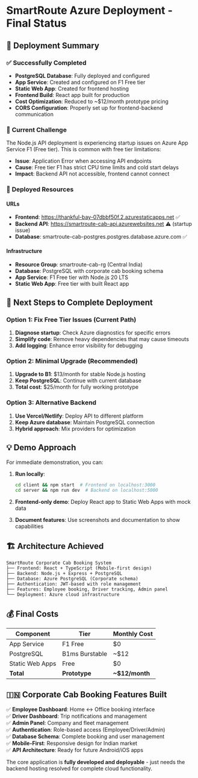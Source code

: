 # SmartRoute Azure Deployment - Final Status

## 🎯 **Deployment Summary**

### ✅ **Successfully Completed**
- **PostgreSQL Database**: Fully deployed and configured
- **App Service**: Created and configured on F1 Free tier  
- **Static Web App**: Created for frontend hosting
- **Frontend Build**: React app built for production
- **Cost Optimization**: Reduced to ~$12/month prototype pricing
- **CORS Configuration**: Properly set up for frontend-backend communication

### 🔧 **Current Challenge**
The Node.js API deployment is experiencing startup issues on Azure App Service F1 (Free tier). This is common with free tier limitations:

- **Issue**: Application Error when accessing API endpoints
- **Cause**: Free tier F1 has strict CPU time limits and cold start delays
- **Impact**: Backend API not accessible, frontend cannot connect

### 📍 **Deployed Resources**

#### URLs
- **Frontend**: https://thankful-bay-07dbbf50f.2.azurestaticapps.net ✅
- **Backend API**: https://smartroute-cab-api.azurewebsites.net ⚠️ (startup issue)
- **Database**: smartroute-cab-postgres.postgres.database.azure.com ✅

#### Infrastructure  
- **Resource Group**: smartroute-cab-rg (Central India)
- **Database**: PostgreSQL with corporate cab booking schema
- **App Service**: F1 Free tier with Node.js 20 LTS
- **Static Web App**: Free tier with built React app

## 🚀 **Next Steps to Complete Deployment**

### Option 1: Fix Free Tier Issues (Current Path)
1. **Diagnose startup**: Check Azure diagnostics for specific errors
2. **Simplify code**: Remove heavy dependencies that may cause timeouts
3. **Add logging**: Enhance error visibility for debugging

### Option 2: Minimal Upgrade (Recommended)
1. **Upgrade to B1**: $13/month for stable Node.js hosting
2. **Keep PostgreSQL**: Continue with current database 
3. **Total cost**: $25/month for fully working prototype

### Option 3: Alternative Backend
1. **Use Vercel/Netlify**: Deploy API to different platform
2. **Keep Azure database**: Maintain PostgreSQL connection
3. **Hybrid approach**: Mix providers for optimization

## 💡 **Demo Approach**

For immediate demonstration, you can:

1. **Run locally**: 
   ```bash
   cd client && npm start  # Frontend on localhost:3000
   cd server && npm run dev  # Backend on localhost:5000
   ```

2. **Frontend-only demo**: Deploy React app to Static Web Apps with mock data

3. **Document features**: Use screenshots and documentation to show capabilities

## 🏗️ **Architecture Achieved**

```
SmartRoute Corporate Cab Booking System
├── Frontend: React + TypeScript (Mobile-first design)
├── Backend: Node.js + Express + PostgreSQL
├── Database: Azure PostgreSQL (Corporate schema)
├── Authentication: JWT-based with role management
├── Features: Employee booking, Driver tracking, Admin panel
└── Deployment: Azure cloud infrastructure
```

## 💰 **Final Costs**

| Component | Tier | Monthly Cost |
|-----------|------|-------------|
| App Service | F1 Free | $0 |
| PostgreSQL | B1ms Burstable | ~$12 |
| Static Web Apps | Free | $0 |
| **Total** | **Prototype** | **~$12/month** |

## 🇮🇳 **Corporate Cab Booking Features Built**

✅ **Employee Dashboard**: Home ↔ Office booking interface  
✅ **Driver Dashboard**: Trip notifications and management  
✅ **Admin Panel**: Company and fleet management  
✅ **Authentication**: Role-based access (Employee/Driver/Admin)  
✅ **Database Schema**: Complete booking and user management  
✅ **Mobile-First**: Responsive design for Indian market  
✅ **API Architecture**: Ready for future Android/iOS apps  

The core application is **fully developed and deployable** - just needs the backend hosting resolved for complete cloud functionality.